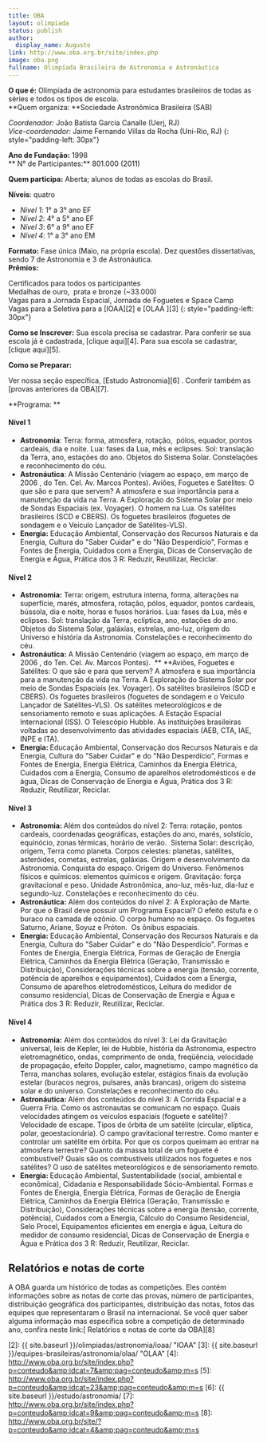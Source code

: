 ```yaml
---
title: OBA
layout: olimpiada
status: publish
author:
  display_name: Augusto
link: http://www.oba.org.br/site/index.php
image: oba.png
fullname: Olimpíada Brasileira de Astronomia e Astronáutica
---
```


**O que é:** Olimpíada de astronomia para estudantes brasileiros de todas as séries e todos os tipos de escola.  
**Quem organiza: **Sociedade Astronômica Brasileira (SAB)

*Coordenador:* João Batista Garcia Canalle (Uerj, RJ)  
*Vice-coordenador:* Jaime Fernando Villas da Rocha (Uni-Rio, RJ)
{: style="padding-left: 30px"}

  
**Ano de Fundação:** 1998  
** N° de Participantes:** 801.000 (2011)

**Quem participa:** Aberta; alunos de todas as escolas do Brasil.

**Níveis**\: quatro

* *Nivel 1*\: 1° a 3° ano EF
* *Nível 2*\: 4° a 5° ano EF
* *Nível 3*\: 6° a 9° ano EF
* *Nível 4*\: 1° a 3° ano EM
  

  
**Formato:** Fase única (Maio, na própria escola). Dez questões dissertativas, sendo 7 de Astronomia e 3 de Astronáutica.  
**Prêmios:**

Certificados para todos os participantes  
 Medalhas de ouro,  prata e bronze (~33.000)  
 Vagas para a Jornada Espacial, Jornada de Foguetes e Space Camp  
 Vagas para a Seletiva para a [IOAA][2] e [OLAA ][3]
{: style="padding-left: 30px"}

  
**Como se Inscrever:** Sua escola precisa se cadastrar. Para conferir se sua escola já é
cadastrada, [clique aqui][4]. Para sua escola se cadastrar, [clique aqui][5].

**Como se Preparar:**

Ver nossa seção específica, [Estudo Astronomia][6] .
Conferir também as [provas anteriores da OBA][7].

**Programa: **

#### **Nível 1**

 * **Astronomia**\: Terra: forma, atmosfera, rotação,  pólos, equador,
  pontos cardeais, dia e noite. Lua: fases da Lua, mês e eclipses. Sol:
  translação da Terra, ano, estações do ano. Objetos do Sistema Solar.
  Constelações e reconhecimento do céu.
* **Astronáutica**\: A Missão Centenário (viagem ao espaço, em março de
  2006 , do Ten. Cel. Av. Marcos Pontes). Aviões, Foguetes e Satélites:
  O que são e para que servem? A atmosfera e sua importância para a
  manutenção da vida na Terra. A Exploração do Sistema Solar por meio de
  Sondas Espaciais (ex. Voyager). O homem na Lua. Os satélites
  brasileiros (SCD e CBERS). Os foguetes brasileiros (foguetes de
  sondagem e o Veículo Lançador de Satélites-VLS).
* **Energia:** Educação Ambiental, Conservação dos Recursos Naturais e
  da Energia, Cultura do "Saber Cuidar" e do "Não Desperdício", Formas e
  Fontes de Energia, Cuidados com a Energia, Dicas de Conservação de
  Energia e Água, Prática dos 3 R: Reduzir, Reutilizar, Reciclar.
  

#### **Nível 2**

 * **Astronomia:** Terra: origem, estrutura interna, forma, alterações na
  superfície, marés, atmosfera, rotação, pólos, equador, pontos
  cardeais, bússola, dia e noite, horas e fusos horários. Lua: fases da
  Lua, mês e eclipses. Sol: translação da Terra, eclíptica, ano,
  estações do ano. Objetos do Sistema Solar, galáxias, estrelas,
  ano-luz, origem do Universo e história da Astronomia. Constelações e
  reconhecimento do céu.
* **Astronáutica:** A Missão Centenário (viagem ao espaço, em março de
  2006 , do Ten. Cel. Av. Marcos Pontes).  ** **Aviões, Foguetes e
  Satélites: O que são e para que servem? A atmosfera e sua importância
  para a manutenção da vida na Terra. A Exploração do Sistema Solar por
  meio de Sondas Espaciais (ex. Voyager). Os satélites brasileiros (SCD
  e CBERS). Os foguetes brasileiros (foguetes de sondagem e o Veículo
  Lançador de Satélites-VLS). Os satélites meteorológicos e de
  sensoriamento remoto e suas aplicações. A Estação Espacial
  Internacional (ISS). O Telescópio Hubble. As instituições brasileiras
  voltadas ao desenvolvimento das atividades espaciais (AEB, CTA, IAE,
  INPE e ITA).
* <strong>Energia: </strong>Educação Ambiental, Conservação dos Recursos
  Naturais e da Energia, Cultura do "Saber Cuidar" e do "Não
  Desperdício", Formas e Fontes de Energia, Energia Elétrica, Caminhos
  da Energia Elétrica, Cuidados com a Energia, Consumo de aparelhos
  eletrodomésticos e de água, Dicas de Conservação de Energia e Água,
  Prática dos 3 R: Reduzir, Reutilizar, Reciclar.
  

#### **Nível 3**

 * <strong>Astronomia: </strong>Além dos conteúdos do nível 2: Terra:
  rotação, pontos cardeais, coordenadas geográficas, estações do ano,
  marés, solstício, equinócio, zonas térmicas, horário de verão. 
  Sistema Solar: descrição, origem, Terra como planeta. Corpos celestes:
  planetas, satélites, asteróides, cometas, estrelas, galáxias. Origem e
  desenvolvimento da Astronomia. Conquista do espaço. Origem do
  Universo. Fenômenos físicos e químicos: elementos químicos e origem.
  Gravitação: força gravitacional e peso. Unidade Astronômica, ano-luz,
  mês-luz, dia-luz e segundo-luz. Constelações e reconhecimento do céu.
* **Astronáutica:** Além dos conteúdos do nível 2: A Exploração de
  Marte. Por que o Brasil deve possuir um Programa Espacial? O efeito
  estufa e o buraco na camada de ozônio. O corpo humano no espaço. Os
  foguetes Saturno, Ariane, Soyuz e Próton.  Os ônibus espaciais.
* **Energia:** Educação Ambiental, Conservação dos Recursos Naturais e
  da Energia, Cultura do "Saber Cuidar" e do "Não Desperdício". Formas e
  Fontes de Energia, Energia Elétrica, Formas de Geração de Energia
  Elétrica, Caminhos da Energia Elétrica (Geração, Transmissão e
  Distribuição), Considerações técnicas sobre a energia (tensão,
  corrente, potência de aparelhos e equipamentos), Cuidados com a
  Energia, Consumo de aparelhos eletrodomésticos, Leitura do medidor de
  consumo residencial, Dicas de Conservação de Energia e Água e Prática
  dos 3 R: Reduzir, Reutilizar, Reciclar.
  

#### **Nível 4**

 * **Astronomia:** Além dos conteúdos do nível 3: Lei da Gravitação
  universal, leis de Kepler, lei de Hubble, história da Astronomia,
  espectro eletromagnético, ondas, comprimento de onda, freqüência,
  velocidade de propagação, efeito Doppler, calor, magnetismo, campo
  magnético da Terra, manchas solares, evolução estelar, estágios finais
  da evolução estelar (buracos negros, pulsares, anãs brancas), origem
  do sistema solar e do universo. Constelações e reconhecimento do céu.
* <strong>Astronáutica: </strong>Além dos conteúdos do nível 3: A
  Corrida Espacial e a Guerra Fria. Como os astronautas se comunicam no
  espaço. Quais velocidades atingem os veículos espaciais (foguete e
  satélite)? Velocidade de escape. Tipos de órbita de um satélite
  (circular, elíptica, polar, geoestacionária). O campo gravitacional
  terrestre. Como manter e controlar um satélite em órbita. Por que os
  corpos queimam ao entrar na atmosfera terrestre? Quanto da massa total
  de um foguete é combustível? Quais são os combustíveis utilizados nos
  foguetes e nos satélites? O uso de satélites meteorológicos e de
  sensoriamento remoto.
* <strong>Energia: </strong>Educação Ambiental, Sustentabilidade
  (social, ambiental e econômica), Cidadania e Responsabilidade
  Sócio-Ambiental. Formas e Fontes de Energia, Energia Elétrica, Formas
  de Geração de Energia Elétrica, Caminhos da Energia Elétrica (Geração,
  Transmissão e Distribuição), Considerações técnicas sobre a energia
  (tensão, corrente, potência), Cuidados com a Energia, Cálculo do
  Consumo Residencial, Selo Procel, Equipamentos eficientes em energia e
  água, Leitura do medidor de consumo residencial, Dicas de Conservação
  de Energia e Água e Prática dos 3 R: Reduzir, Reutilizar, Reciclar.
  

## Relatórios e notas de corte

  
A OBA guarda um histórico de todas as competições. Eles contém informações sobre as notas de corte das provas, número de participantes, distribuição geográfica dos participantes, distribuição das notas, fotos das equipes que representaram o Brasil na internacional.  Se você quer saber alguma informação mas específica sobre a competição de determinado ano, confira neste link:[ Relatórios e notas de corte da OBA][8]  

[1]: http://www.oba.org.br/site/index.php "OBA"
[2]: {{ site.baseurl }}/olimpiadas/astronomia/ioaa/ "IOAA"
[3]: {{ site.baseurl }}/equipes-brasileiras/astronomia/olaa/ "OLAA"
[4]: http://www.oba.org.br/site/index.php?p=conteudo&amp;idcat=7&amp;pag=conteudo&amp;m=s
[5]: http://www.oba.org.br/site/index.php?p=conteudo&amp;idcat=23&amp;pag=conteudo&amp;m=s
[6]: {{ site.baseurl }}/estudo/astronomia/
[7]: http://www.oba.org.br/site/index.php?p=conteudo&amp;idcat=9&amp;pag=conteudo&amp;m=s
[8]: http://www.oba.org.br/site/?p=conteudo&amp;idcat=4&amp;pag=conteudo&amp;m=s
